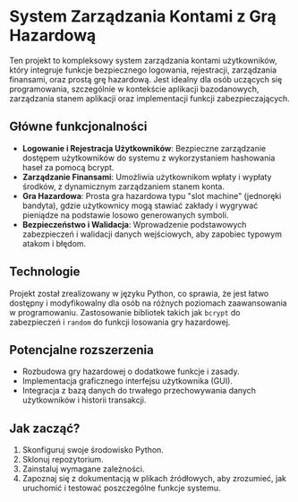 # System Zarządzania Kontami z Grą Hazardową

Ten projekt to kompleksowy system zarządzania kontami użytkowników, który integruje funkcje bezpiecznego logowania, rejestracji, zarządzania finansami, oraz prostą grę hazardową. Jest idealny dla osób uczących się programowania, szczególnie w kontekście aplikacji bazodanowych, zarządzania stanem aplikacji oraz implementacji funkcji zabezpieczających.

## Główne funkcjonalności

- **Logowanie i Rejestracja Użytkowników**: Bezpieczne zarządzanie dostępem użytkowników do systemu z wykorzystaniem hashowania haseł za pomocą bcrypt.
- **Zarządzanie Finansami**: Umożliwia użytkownikom wpłaty i wypłaty środków, z dynamicznym zarządzaniem stanem konta.
- **Gra Hazardowa**: Prosta gra hazardowa typu "slot machine" (jednoręki bandyta), gdzie użytkownicy mogą stawiać zakłady i wygrywać pieniądze na podstawie losowo generowanych symboli.
- **Bezpieczeństwo i Walidacja**: Wprowadzenie podstawowych zabezpieczeń i walidacji danych wejściowych, aby zapobiec typowym atakom i błędom.

## Technologie

Projekt został zrealizowany w języku Python, co sprawia, że jest łatwo dostępny i modyfikowalny dla osób na różnych poziomach zaawansowania w programowaniu. Zastosowanie bibliotek takich jak `bcrypt` do zabezpieczeń i `random` do funkcji losowania gry hazardowej.

## Potencjalne rozszerzenia

- Rozbudowa gry hazardowej o dodatkowe funkcje i zasady.
- Implementacja graficznego interfejsu użytkownika (GUI).
- Integracja z bazą danych do trwałego przechowywania danych użytkowników i historii transakcji.

## Jak zacząć?

1. Skonfiguruj swoje środowisko Python.
2. Sklonuj repozytorium.
3. Zainstaluj wymagane zależności.
4. Zapoznaj się z dokumentacją w plikach źródłowych, aby zrozumieć, jak uruchomić i testować poszczególne funkcje systemu.
